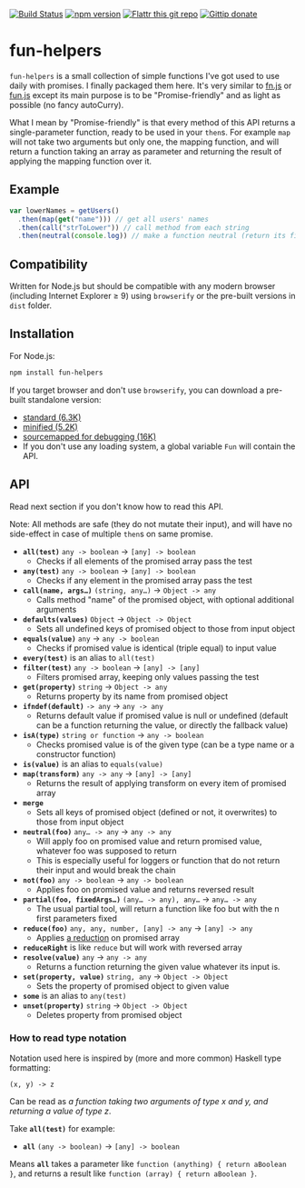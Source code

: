 [![Build Status](https://travis-ci.org/naholyr/fun-helpers.png?branch=master)](https://travis-ci.org/naholyr/fun-helpers)
[![npm version](https://badge.fury.io/js/fun-helpers.svg)](http://badge.fury.io/js/fun-helpers)
[![Flattr this git repo](http://api.flattr.com/button/flattr-badge-large.png)](https://flattr.com/submit/auto?user_id=naholyr&url=https%3A%2F%2Fgithub.com%2Fnaholyr%2Ffun-helpers&title=Github-Todos&language=javascript&tags=github&category=software)
[![Gittip donate](https://img.shields.io/gratipay/naholyr.svg)](https://gratipay.com/naholyr)

fun-helpers
===========

`fun-helpers` is a small collection of simple functions I've got used to use daily with promises. I finally packaged them here. It's very similar to [fn.js](http://eliperelman.com/fn.js/) or [fun.js](https://github.com/briansorahan/fun-js) except its main purpose is to be "Promise-friendly" and as light as possible (no fancy autoCurry).

What I mean by "Promise-friendly" is that every method of this API returns a single-parameter function, ready to be used in your `then`s. For example `map` will not take two arguments but only one, the mapping function, and will return a function taking an array as parameter and returning the result of applying the mapping function over it.

Example
-------

```js
var lowerNames = getUsers()
  .then(map(get("name"))) // get all users' names
  .then(call("strToLower")) // call method from each string
  .then(neutral(console.log)) // make a function neutral (return its first argument)
```

Compatibility
-------------

Written for Node.js but should be compatible with any modern browser (including Internet Explorer ≥ 9) using `browserify` or the pre-built versions in `dist` folder.

Installation
------------

For Node.js:

```sh
npm install fun-helpers
```

If you target browser and don't use `browserify`, you can download a pre-built standalone version:

* [standard (6.3K)](https://raw.githubusercontent.com/naholyr/fun-helpers/master/dist/fun-helpers.js)
* [minified (5.2K)](https://raw.githubusercontent.com/naholyr/fun-helpers/master/dist/fun-helpers.min.js)
* [sourcemapped for debugging (16K)](https://raw.githubusercontent.com/naholyr/fun-helpers/master/dist/fun-helpers.debug.js)
* If you don't use any loading system, a global variable `Fun` will contain the API.

API
---

Read next section if you don't know how to read this API.

Note: All methods are safe (they do not mutate their input), and will have no side-effect in case of multiple `then`s on same promise.

* **`all(test)`** `any -> boolean` -> `[any] -> boolean`
  * Checks if all elements of the promised array pass the test
* **`any(test)`** `any -> boolean` -> `[any] -> boolean`
  * Checks if any element in the promised array pass the test
* **`call(name, args…)`** `(string, any…)` -> `Object -> any`
  * Calls method "name" of the promised object, with optional additional arguments
* **`defaults(values)`** `Object` -> `Object -> Object`
  * Sets all undefined keys of promised object to those from input object
* **`equals(value)`** `any` -> `any -> boolean`
  * Checks if promised value is identical (triple equal) to input value
* **`every(test)`** is an alias to `all(test)`
* **`filter(test)`** `any -> boolean` -> `[any] -> [any]`
  * Filters promised array, keeping only values passing the test
* **`get(property)`** `string` -> `Object -> any`
  * Returns property by its name from promised object
* **`ifndef(default)`** `-> any` -> `any -> any`
  * Returns default value if promised value is null or undefined (default can be a function returning the value, or directly the fallback value)
* **`isA(type)`** `string or function` -> `any -> boolean`
  * Checks promised value is of the given type (can be a type name or a constructor function)
* **`is(value)`** is an alias to `equals(value)`
* **`map(transform)`** `any -> any` -> `[any] -> [any]`
  * Returns the result of applying transform on every item of promised array
* **`merge`**
  * Sets all keys of promised object (defined or not, it overwrites) to those from input object
* **`neutral(foo)`** `any… -> any` -> `any -> any`
  * Will apply foo on promised value and return promised value, whatever foo was supposed to return
  * This is especially useful for loggers or function that do not return their input and would break the chain
* **`not(foo)`** `any -> boolean` -> `any -> boolean`
  * Applies foo on promised value and returns reversed result
* **`partial(foo, fixedArgs…)`** `(any… -> any), any…` -> `any… -> any`
  * The usual partial tool, will return a function like foo but with the n first parameters fixed
* **`reduce(foo)`** `any, any, number, [any] -> any` -> `[any] -> any`
  * Applies [a reduction](https://developer.mozilla.org/en-US/docs/Web/JavaScript/Reference/Global_Objects/Array/Reduce) on promised array
* **`reduceRight`** is like `reduce` but will work with reversed array
* **`resolve(value)`** `any` -> `any -> any`
  * Returns a function returning the given value whatever its input is.
* **`set(property, value)`** `string, any` -> `Object -> Object`
  * Sets the property of promised object to given value
* **`some`** is an alias to `any(test)`
* **`unset(property)`** `string` -> `Object -> Object`
  * Deletes property from promised object

### How to read type notation

Notation used here is inspired by (more and more common) Haskell type formatting:

```
(x, y) -> z
```

Can be read as *a function taking two arguments of type x and y, and returning a value of type z*.

Take **`all(test)`** for example:

* **`all`** `(any -> boolean)` -> `[any] -> boolean`

Means **`all`** takes a parameter like `function (anything) { return aBoolean }`, and returns a result like `function (array) { return aBoolean }`.
